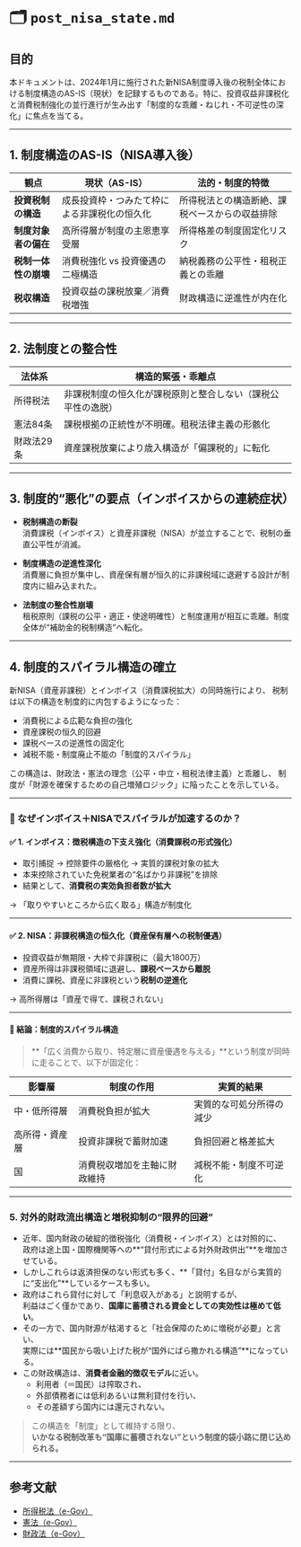 # 🗂 `post_nisa_state.md`

## 目的

本ドキュメントは、2024年1月に施行された新NISA制度導入後の税制全体における制度構造のAS-IS（現状）を記録するものである。特に、投資収益非課税化と消費税制強化の並行進行が生み出す「制度的な乖離・ねじれ・不可逆性の深化」に焦点を当てる。

---

## 1. 制度構造のAS-IS（NISA導入後）

| 観点 | 現状（AS-IS） | 法的・制度的特徴 |
|------|----------------|------------------|
| **投資税制の構造** | 成長投資枠・つみたて枠による非課税化の恒久化 | 所得税法との構造断絶、課税ベースからの収益排除 |
| **制度対象者の偏在** | 高所得層が制度の主恩恵享受層 | 所得格差の制度固定化リスク |
| **税制一体性の崩壊** | 消費税強化 vs 投資優遇の二極構造 | 納税義務の公平性・租税正義との乖離 |
| **税収構造** | 投資収益の課税放棄／消費税増強 | 財政構造に逆進性が内在化 |

---

## 2. 法制度との整合性

| 法体系 | 構造的緊張・乖離点 |
|--------|--------------------|
| 所得税法 | 非課税制度の恒久化が課税原則と整合しない（課税公平性の逸脱） |
| 憲法84条 | 課税根拠の正統性が不明確。租税法律主義の形骸化 |
| 財政法29条 | 資産課税放棄により歳入構造が「偏課税的」に転化 |

---

## 3. 制度的“悪化”の要点（インボイスからの連続症状）

- **税制構造の断裂**  
  消費課税（インボイス）と資産非課税（NISA）が並立することで、税制の垂直公平性が消滅。

- **制度構造の逆進性深化**  
  消費層に負担が集中し、資産保有層が恒久的に非課税域に退避する設計が制度内に組み込まれた。

- **法制度の整合性崩壊**  
  租税原則（課税の公平・適正・使途明確性）と制度運用が相互に乖離。制度全体が“補助金的税制構造”へ転化。

---

## 4. 制度的スパイラル構造の確立

新NISA（資産非課税）とインボイス（消費課税拡大）の同時施行により、
税制は以下の構造を制度的に内包するようになった：

- 消費税による広範な負担の強化
- 資産課税の恒久的回避
- 課税ベースの逆進性の固定化
- 減税不能・制度廃止不能の「制度的スパイラル」

この構造は、財政法・憲法の理念（公平・中立・租税法律主義）と乖離し、
制度が「財源を確保するための自己増殖ロジック」に陥ったことを示している。

---


### 🔁 なぜインボイス＋NISAでスパイラルが加速するのか？

#### ✅ 1. インボイス：徴税構造の下支え強化（消費課税の形式強化）

- 取引捕捉 → 控除要件の厳格化 → 実質的課税対象の拡大
- 本来控除されていた免税業者の“名ばかり非課税”を排除
- 結果として、**消費税の実効負担者数が拡大**

→ 「取りやすいところから広く取る」構造が制度化

---

#### ✅ 2. NISA：非課税構造の恒久化（資産保有層への税制優遇）

- 投資収益が無期限・大枠で非課税に（最大1800万）
- 資産所得は非課税領域に退避し、**課税ベースから離脱**
- 消費に課税、資産に非課税という**税制の逆進化**

→ 高所得層は「資産で得て、課税されない」

---

#### 🎯 結論：制度的スパイラル構造

> **「広く消費から取り、特定層に資産優遇を与える」**という制度が同時に走ることで、以下が固定化：

| 影響層 | 制度の作用 | 実質的結果 |
|--------|------------|------------|
| 中・低所得層 | 消費税負担が拡大 | 実質的な可処分所得の減少 |
| 高所得・資産層 | 投資非課税で蓄財加速 | 負担回避と格差拡大 |
| 国 | 消費税収増加を主軸に財政維持 | 減税不能・制度不可逆化 |


---

### 5. 対外的財政流出構造と増税抑制の“限界的回避”

- 近年、国内財政の破綻的徴税強化（消費税・インボイス）とは対照的に、  
  政府は途上国・国際機関等への**“貸付形式による対外財政供出”**を増加させている。
- しかしこれらは返済担保のない形式も多く、**「貸付」名目ながら実質的に“支出化”**しているケースも多い。
- 政府はこれら貸付に対して「利息収入がある」と説明するが、  
  利益はごく僅かであり、**国庫に蓄積される資金としての実効性は極めて低い**。
- その一方で、国内財源が枯渇すると「社会保障のために増税が必要」と言い、  
  実際には**国民から吸い上げた税が“国外にばら撒かれる構造”**になっている。
- この財政構造は、**消費者金融的徴収モデル**に近い。
  - 利用者（＝国民）は搾取され、  
  - 外部債務者には低利あるいは無利貸付を行い、  
  - その差額すら国内には還元されない。

> この構造を「制度」として維持する限り、  
> **いかなる税制改革も“国庫に蓄積されない”という制度的袋小路に閉じ込められる。**

---

## 参考文献

- [所得税法（e-Gov）](https://elaws.e-gov.go.jp/document?lawid=340AC0000000033)
- [憲法（e-Gov）](https://elaws.e-gov.go.jp/document?lawid=321CONSTITUTION)
- [財政法（e-Gov）](https://laws.e-gov.go.jp/law/363AC0000000034)
